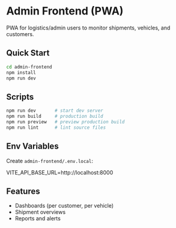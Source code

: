 # Admin Frontend (PWA)

PWA for logistics/admin users to monitor shipments, vehicles, and customers.

## Quick Start

```bash
cd admin-frontend
npm install
npm run dev
```

## Scripts

```bash
npm run dev       # start dev server
npm run build     # production build
npm run preview   # preview production build
npm run lint      # lint source files
```

## Env Variables

Create `admin-frontend/.env.local`:

VITE_API_BASE_URL=http://localhost:8000

## Features

- Dashboards (per customer, per vehicle)
- Shipment overviews
- Reports and alerts
